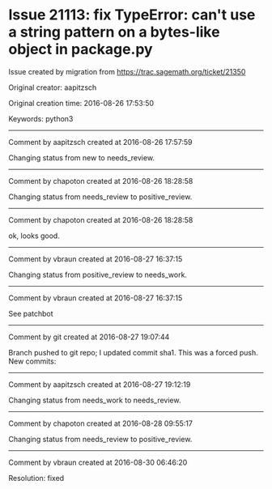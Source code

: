 # Issue 21113: fix TypeError: can't use a string pattern on a bytes-like object in package.py

Issue created by migration from https://trac.sagemath.org/ticket/21350

Original creator: aapitzsch

Original creation time: 2016-08-26 17:53:50

Keywords: python3




---

Comment by aapitzsch created at 2016-08-26 17:57:59

Changing status from new to needs_review.


---

Comment by chapoton created at 2016-08-26 18:28:58

Changing status from needs_review to positive_review.


---

Comment by chapoton created at 2016-08-26 18:28:58

ok, looks good.


---

Comment by vbraun created at 2016-08-27 16:37:15

Changing status from positive_review to needs_work.


---

Comment by vbraun created at 2016-08-27 16:37:15

See patchbot


---

Comment by git created at 2016-08-27 19:07:44

Branch pushed to git repo; I updated commit sha1. This was a forced push. New commits:


---

Comment by aapitzsch created at 2016-08-27 19:12:19

Changing status from needs_work to needs_review.


---

Comment by chapoton created at 2016-08-28 09:55:17

Changing status from needs_review to positive_review.


---

Comment by vbraun created at 2016-08-30 06:46:20

Resolution: fixed
